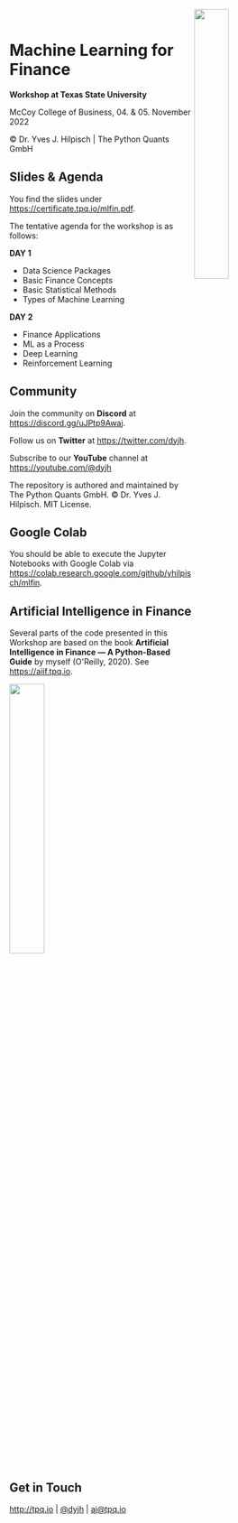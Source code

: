 
<img src="https://certificate.tpq.io/txstate_logo.jpeg" width=35% align=right><br>

# Machine Learning for Finance

**Workshop at Texas State University**

McCoy College of Business, 04. & 05. November 2022

&copy; Dr. Yves J. Hilpisch | The Python Quants GmbH

## Slides & Agenda

You find the slides under https://certificate.tpq.io/mlfin.pdf.

The tentative agenda for the workshop is as follows:

**DAY 1**

* Data Science Packages
* Basic Finance Concepts
* Basic Statistical Methods
* Types of Machine Learning

**DAY 2**

* Finance Applications
* ML as a Process
* Deep Learning
* Reinforcement Learning

## Community

Join the community on **Discord** at https://discord.gg/uJPtp9Awaj.

Follow us on **Twitter** at https://twitter.com/dyjh.

Subscribe to our **YouTube** channel at https://youtube.com/@dyjh

The repository is authored and maintained by The Python Quants GmbH. &copy; Dr. Yves J. Hilpisch. MIT License.

## Google Colab

You should be able to execute the Jupyter Notebooks with Google Colab via
https://colab.research.google.com/github/yhilpisch/mlfin.

## Artificial Intelligence in Finance

Several parts of the code presented in this Workshop are based on the book **Artificial Intelligence in Finance &mdash; A Python-Based Guide** by myself (O'Reilly, 2020). See https://aiif.tpq.io.

<img src="https://hilpisch.com/tpq_logo.png" width=35%><br><br>


## Get in Touch

<a href="http://tpq.io" target="_blank">http://tpq.io</a> | <a
href="http://twitter.com/dyjh" target="_blank">@dyjh</a> | <a
href="mailto:ai@tpq.io">ai@tpq.io</a>
